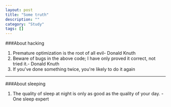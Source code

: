 ```yaml
---
layout: post
title: "Some truth"
description: ""
category: "Study"
tags: []
---
```


###About hacking
1. Premature optimization is the root of all evil- Donald Knuth
2. Beware of bugs in the above code; I have only proved it correct, not tried it.- Donald Knuth
3. If you've done something twice, you're likely to do it again

***

###About sleeping
1. The quality of sleep at night is only as good as the quality of your day. - One sleep expert

